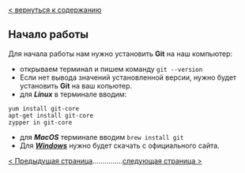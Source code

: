 [< вернуться к содержанию](./readme.md)

## Начало работы

Для начала работы нам нужно установить **Git** на наш компьютер:

- открываем терминал и пишем команду
  `git --version`
- Если нет вывода значений установленной версии, нужно будет установить **Git** на ваш копьютер.
- для **_Linux_** в терминале вводим:

```bash=
yum install git-core
apt-get install git-core
zypper in git-core
```

- для **_MacOS_** терминале вводим `brew install git`
- Для **_[Windows](https://git-scm.com/downloads/win "скачать Git")_** нужно будет скачать с официального сайта.

[< Предыдущая страница](./what-is-Git.md)...............[следующая страница >](./init-command.md)
